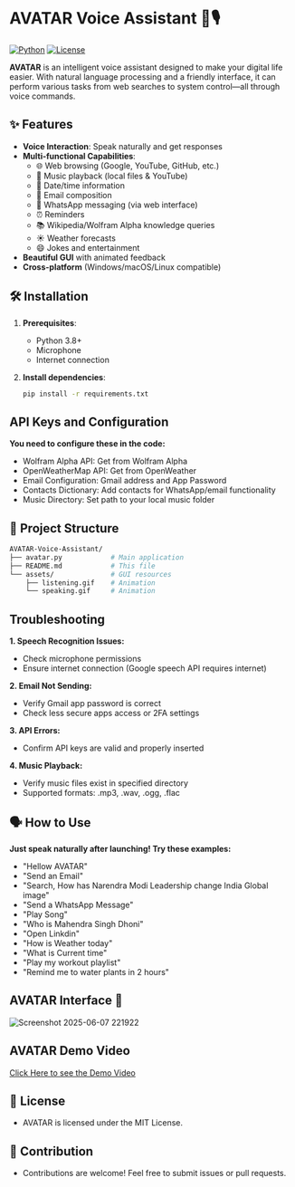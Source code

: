 # AVATAR Voice Assistant 🤖🎙️
[![Python](https://img.shields.io/badge/Python-3.8%2B-blue)](https://www.python.org/)
[![License](https://img.shields.io/badge/License-MIT-green)](LICENSE)


**AVATAR** is an intelligent voice assistant designed to make your digital life easier. With natural language processing and a friendly interface, it can perform various tasks from web searches to system control—all through voice commands.

## ✨ Features

- **Voice Interaction**: Speak naturally and get responses
- **Multi-functional Capabilities**:
  - 🌐 Web browsing (Google, YouTube, GitHub, etc.)
  - 🎵 Music playback (local files & YouTube)
  - 📅 Date/time information
  - 📧 Email composition
  - 📱 WhatsApp messaging (via web interface)
  - ⏰ Reminders
  - 📚 Wikipedia/Wolfram Alpha knowledge queries
  - ☀️ Weather forecasts
  - 😄 Jokes and entertainment
- **Beautiful GUI** with animated feedback
- **Cross-platform** (Windows/macOS/Linux compatible)

## 🛠️ Installation

1. **Prerequisites**:
   - Python 3.8+
   - Microphone
   - Internet connection

2. **Install dependencies**:
   ```bash
   pip install -r requirements.txt

## API Keys and Configuration
**You need to configure these in the code:**
  - Wolfram Alpha API: Get from Wolfram Alpha
  - OpenWeatherMap API: Get from OpenWeather
  - Email Configuration: Gmail address and App Password
  - Contacts Dictionary: Add contacts for WhatsApp/email functionality
  - Music Directory: Set path to your local music folder


## 📁 Project Structure
```bash
AVATAR-Voice-Assistant/
├── avatar.py            # Main application
├── README.md            # This file
└── assets/              # GUI resources
    ├── listening.gif    # Animation
    └── speaking.gif     # Animation
```

## Troubleshooting
**1. Speech Recognition Issues:**
- Check microphone permissions
- Ensure internet connection (Google speech API requires internet)

**2. Email Not Sending:**
- Verify Gmail app password is correct
- Check less secure apps access or 2FA settings

**3. API Errors:**
- Confirm API keys are valid and properly inserted

**4. Music Playback:**
- Verify music files exist in specified directory
- Supported formats: .mp3, .wav, .ogg, .flac

## 🗣️ How to Use
**Just speak naturally after launching! Try these examples:**
- "Hellow AVATAR"
- "Send an Email"
- "Search, How has Narendra Modi Leadership change India Global image"
- "Send a WhatsApp Message"
- "Play Song"
- "Who is Mahendra Singh Dhoni"
- "Open Linkdin"
- "How is Weather today"
- "What is Current time"
- "Play my workout playlist"
- "Remind me to water plants in 2 hours"

## AVATAR Interface 🤖

![Screenshot 2025-06-07 221922](https://github.com/user-attachments/assets/7ec48be7-6b45-49c4-b766-dc5bf7238261)

## AVATAR Demo Video
[Click Here to see the Demo Video](https://www.linkedin.com/posts/dishanksingh29_ai-python-voiceassistant-activity-7337473715200282624-ZCkp?utm_source=share&utm_medium=member_desktop&rcm=ACoAAEnD5boBuENKCr-Ncd2lCmqVZUdCFvBv1Fs)

## 📜 License
- AVATAR is licensed under the MIT License.

## 🤖 Contribution
- Contributions are welcome! Feel free to submit issues or pull requests.
